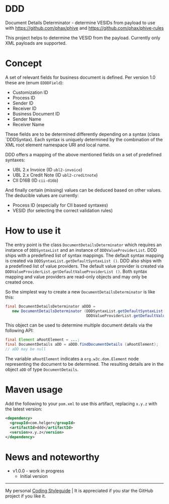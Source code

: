 # DDD

Document Details Determinator - determine VESIDs from payload to use with https://github.com/phax/phive and https://github.com/phax/phive-rules

This project helps to determine the VESID from the payload.
Currently only XML payloads are supported.

# Concept

A set of relevant fields for business document is defined. Per version 1.0 these are (enum `EDDDField`):
* Customization ID
* Process ID
* Sender ID
* Receiver ID
* Business Document ID
* Sender Name
* Receiver Name

These fields are to be determined differently depending on a syntax (class `DDDSyntax).
Each syntax is uniquely determined by the combination of the XML root element namespace URI and local name.

DDD offers a mapping of the above mentioned fields on a set of predefined syntaxes:
* UBL 2.x Invoice (ID `ubl2-invoice`)
* UBL 2.x Credit Note (ID `ubl2-creditnote`)
* CII D16B (ID `cii-d16b`)

And finally certain (missing) values can be deduced based on other values. The deducible values are currently:
* Process ID (especially for CII based syntaxes)
* VESID (for selecting the correct validation rules)

# How to use it

The entry point is the class `DocumentDetailsDeterminator` which requires an instance of `DDDSyntaxList` and an instance of `DDDValueProviderList`.
DDD ships with a predefined list of syntax mappings. The default syntax mapping is created via `DDDSyntaxList.getDefaultSyntaxList ()`.
DDD also ships with a predefined list of value providers. The default value provider is created via `DDDValueProviderList.getDefaultValueProviderList ()`.
Both syntax mapping and value providers are read-only objects and may only be created once.

So the simplest way to create a new `DocumentDetailsDeterminator` is like this:

```java
final DocumentDetailsDeterminator aDDD = 
   new DocumentDetailsDeterminator (DDDSyntaxList.getDefaultSyntaxList (),
                                    DDDValueProviderList.getDefaultValueProviderList ());
```

This object can be used to determine multiple document details via the following API:

```java
final Element aRootElement = ...;
final DocumentDetails aDD = aDDD.findDocumentDetails (aRootElement);
// aDD may be null
```

The variable `aRootElement` indicates a `org.w3c.dom.Element` node representing the document to be determined.
The resulting details are in the object `aDD` of type `DocumentDetails`.

# Maven usage

Add the following to your `pom.xml` to use this artifact, replacing `x.y.z` with the latest version:

```xml
<dependency>
  <groupId>com.helger</groupId>
  <artifactId>ddd</artifactId>
  <version>x.y.z</version>
</dependency>
```
# News and noteworthy

* v1.0.0 - work in progress
    * Initial version

---

My personal [Coding Styleguide](https://github.com/phax/meta/blob/master/CodingStyleguide.md) |
It is appreciated if you star the GitHub project if you like it.
